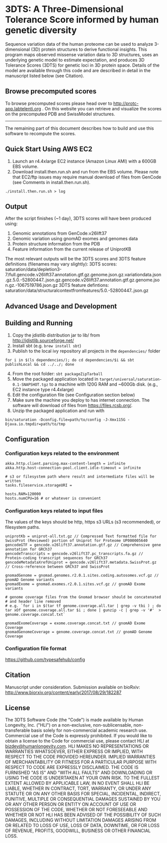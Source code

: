 3DTS: A Three-Dimensional Tolerance Score informed by human genetic diversity
=============================================================================
Sequence variation data of the human proteome can be used to analyze 3-dimensional 
(3D) protein structures to derive functional insights. This program maps observed
missense variation data to 3D structures, uses an underlying genetic model to 
estimate expectation, and produces 3D Tolerance Scores (3DTS) for genetic loci in
3D protein space. Details of the model are available through this code and are 
described in detail in the manuscript listed below (see Citation). 

Browse precomputed scores
-------------------------
To browse precomputed scores please head over to http://protc-app.labtelenti.org .
On this website you can retrieve and visualize the scores on the precomputed PDB and 
SwissModel structures.

---

The remaining part of this document describes how to build and use this software 
to recompute the scores.

Quick Start Using AWS EC2
-------------------------
1. Launch an r4.4xlarge EC2 instance (Amazon Linux AMI) with a 600GB EBS volume.
2. Download install.then.run.sh and run from the EBS volume. Please note that EC2/ftp issues may require manual download of files from GenCode (see Comments in install.then.run.sh).
~~~
./install.then.run.sh > log
~~~

Output
------
After the script finishes (~1 day), 3DTS scores will have been produced using:
1. Genomic annotations from GenCode.v26lift37
2. Genomic variation using gnomAD exomes and genomes data
3. Protein structure information from the PDB
4. Feature information from the current release of UniprotKB

The most relevant outputs will be the 3DTS scores and 3DTS feature definitions (filenames may vary slightly):
3DTS scores: saturation/data/depletion3-7/full.gencode.v26lift37.annotation.gtf.gz.genome.json.gz.variationdata.json.gz.5.0.-52800447..json.gz.gencode.v26lift37.annotation.gtf.gz.genome.json.gz.-1067519786.json.gz
3DTS feature defintions: saturation/data/structuralcontextfromfeatures/5.0.-52800447..json.gz 

Advanced Usage and Development
------------------------------

Building and Running
--------------------
1. Copy the jdistlib distribution jar to lib/ from http://jdistlib.sourceforge.net/
2. Install sbt (e.g. `brew install sbt`)
3. Publish to the local ivy repository all projects in the `dependencies/` folder
~~~
for i in $(ls dependencies/); do cd dependencies/$i && sbt publishLocal && cd ../../; done
~~~
4. From the root folder: `sbt packageZipTarball` 
5. Move the packaged application located in `target/universal/saturation-0.1-SNAPSHOT.tgz` to a machine with 120G RAM and ~600Gb disk. (e.g., EC2 instance type r4.4xlarge) 
6. Edit the configuration file (see Configuration section below)
7. Make sure the machine you deploy to has internet connection. The software will download cif files from https://files.rcsb.org/. 
8. Unzip the packaged application and run with 
~~~
bin/saturation -Dconfig.file=path/to/config -J-Xmx115G -Djava.io.tmpdir=path/to/tmp
~~~

Configuration
-------------
### Configuration keys related to the environment
~~~
akka.http.client.parsing.max-content-length = infinite
akka.http.host-connection-pool.client.idle-timeout = infinite 

# s3 or filesystem path where result and intermediate files will be written
tasks.fileservice.storageURI =  

hosts.RAM=120000
hosts.numCPU=16 # or whatever is convenient
~~~
### Configuration keys related to input files

The values of the keys should be http, https s3 URLs (s3 recommended), or filesystem paths.

~~~
uniprotKb = uniprot-all.txt.gz // Compressed Text formatted file for SwissProt (Reviewed) portion of Uniprot for Proteome UP000005640
gencodeGTF = gencode.v26lift37.annotation.gtf.gz // Comprehensive gene annotation for GRCh37
gencodeTranscripts = gencode.v26lift37.pc_transcripts.fa.gz // Protein-coding transcript sequences for GRCh37
gencodeMetadataXrefUniprot = gencode.v26lift37.metadata.SwissProt.gz // Cross-reference between GRCh37 and SwissProt

gnomadGenome = gnomad.genomes.r2.0.1.sites.coding.autosomes.vcf.gz // gnomAD Genome variants
gnomadExome = gnomad.exomes.r2.0.1.sites.vcf.gz // gnomAD Exome variants

# genome coverage files from the Gnomad browser should be concatenated 
# and header line removed
# e.g. `for i in $(tar tf genome.coverage.all.tar | grep -v tbi ) ; do tar xOf genome.coverage.all.tar $i ; done | gunzip -c | grep -v '#'  > genome.coverage.concat.txt`

gnomadExomeCoverage = exome.coverage.concat.txt // gnomAD Exome Coverage
gnomadGenomeCoverage = genome.coverage.concat.txt // gnomAD Genome Coverage
~~~

### Configuration file format
https://github.com/typesafehub/config 

Citation
--------
Manuscript under consideration. Submission available on bioRxiv: http://www.biorxiv.org/content/early/2017/08/29/182287

License
-------
The 3DTS Software Code (the "Code") is made available by Human Longevity, Inc. ("HLI") 
on a non-exclusive, non-sublicensable, non-transferable basis solely for non-commercial 
academic research use. Commercial use of the Code is expressly prohibited. If you would 
like to obtain a license to the Code for commercial use, please contact HLI at 
bizdev@humanlongevity.com. HLI MAKES NO REPRESENTATIONS OR WARRANTIES WHATSOEVER, EITHER 
EXPRESS OR IMPLIED, WITH RESPECT TO THE CODE PROVIDED HEREUNDER. IMPLIED WARRANTIES OF 
MERCHANTABILITY OR FITNESS FOR A PARTICULAR PURPOSE WITH RESPECT TO CODE ARE EXPRESSLY 
DISCLAIMED. THE CODE IS FURNISHED "AS IS" AND "WITH ALL FAULTS" AND DOWNLOADING OR USING 
THE CODE IS UNDERTAKEN AT YOUR OWN RISK. TO THE FULLEST EXTENT ALLOWED BY APPLICABLE LAW, 
IN NO EVENT SHALL HLI BE LIABLE, WHETHER IN CONTRACT, TORT, WARRANTY, OR UNDER ANY STATUTE 
OR ON ANY OTHER BASIS FOR SPECIAL, INCIDENTAL, INDIRECT, PUNITIVE, MULTIPLE OR CONSEQUENTIAL 
DAMAGES SUSTAINED BY YOU OR ANY OTHER PERSON OR ENTITY ON ACCOUNT OF USE OR POSSESSION OF THE 
CODE, WHETHER OR NOT FORESEEABLE AND WHETHER OR NOT HLI HAS BEEN ADVISED OF THE POSSIBILITY 
OF SUCH DAMAGES, INCLUDING WITHOUT LIMITATION DAMAGES ARISING FROM OR RELATED TO LOSS OF USE, 
LOSS OF DATA, DOWNTIME, OR FOR LOSS OF REVENUE, PROFITS, GOODWILL, BUSINESS OR OTHER FINANCIAL LOSS.

